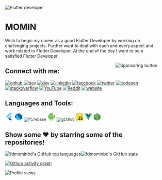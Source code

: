 ![Flutter developer](https://scontent.fjsr6-1.fna.fbcdn.net/v/t39.30808-6/s960x960/271179526_469276727919752_7535063249386228085_n.jpg?_nc_cat=111&ccb=1-5&_nc_sid=e3f864&_nc_ohc=ek4rN-bgFNoAX9jrZbY&_nc_ht=scontent.fjsr6-1.fna&oh=00_AT8ltNVKM_6qr406DStrK8mk5-Uc8xqC_kWiBIH-VKAFNQ&oe=61DD9BC0)

# MOMIN
Wish to begin my career as a good Flutter Developer by working on challenging projects. Further want to deal with each and every aspect and work related to Flutter Developer. At the end of the day I want to be a satisfied Flutter Developer. 

<a href="https://github.com/fdmominbd/rescript-next?sponsor=1">
  <img width="140" align="right" alt="Sponsoring button" src="https://github.com/fdmominbd/.github/raw/main/FUNDING.svg">
</a>

## Connect with me:
[<img src='https://cdn.jsdelivr.net/npm/simple-icons@v3/icons/github.svg' alt='github' height='25'>](https://github.com/fdmominbd) [<img src='https://cdn.jsdelivr.net/npm/simple-icons@v3/icons/dev-dot-to.svg' alt='dev' height='27'>](https://dev.to/fdmominbd)  [<img src='https://cdn.jsdelivr.net/npm/simple-icons@v3/icons/hashnode.svg' alt='dev' height='25'>](u/fdmominbd) [<img src='https://cdn.jsdelivr.net/npm/simple-icons@v3/icons/linkedin.svg' alt='linkedin' height='25'>](https://www.linkedin.com/in/emominbd)  [<img src='https://cdn.jsdelivr.net/npm/simple-icons@v3/icons/facebook.svg' alt='facebook' height='25'>](https://www.facebook.com/Eng-MOMIN-105503524297076/) [<img src='https://cdn.jsdelivr.net/npm/simple-icons@v3/icons/twitter.svg' alt='twitter' height='25'>](https://twitter.com/fdmominbd) [<img src='https://cdn.jsdelivr.net/npm/simple-icons@v3/icons/codepen.svg' alt='codepen' height='25'>](https://codepen.io/fdmominbd) [<img src='https://cdn.jsdelivr.net/npm/simple-icons@v3/icons/stackoverflow.svg' alt='stackoverflow' height='25'>](https://https://stackoverflow.com/users/17600968/fd-momin) [<img src='https://cdn.jsdelivr.net/npm/simple-icons@v3/icons/youtube.svg' alt='YouTube' height='25'>](https://www.youtube.com/c/islamAdvocacy)  [<img src='https://cdn.jsdelivr.net/npm/simple-icons@v3/icons/reddit.svg' alt='Reddit' height='25'>](https://www.reddit.com/user/fdmominbd)  [<img src='https://cdn.jsdelivr.net/npm/simple-icons@v3/icons/icloud.svg' alt='website' height='25'>](mominbd.net)  

  
## Languages and Tools:
<code><img height="27" src="https://raw.githubusercontent.com/github/explore/80688e429a7d4ef2fca1e82350fe8e3517d3494d/topics/flutter/flutter.png"></code>
<code><img height="27" src="https://raw.githubusercontent.com/github/explore/80688e429a7d4ef2fca1e82350fe8e3517d3494d/topics/dart/dart.png"></code>
<code><img alt="firebase" title="firebase" height="26" src="https://github.com/tkswann2/tech-logos/blob/master/firebase.png?raw=true"></code>
<code><img height="27" src="https://raw.githubusercontent.com/github/explore/80688e429a7d4ef2fca1e82350fe8e3517d3494d/topics/android/android.png"></code>
<code><img alt="github" title="github" height="27" src="https://github.com/tkswann2/tech-logos/blob/master/github.png?raw=true"></code>
<code><img height="25" src="https://raw.githubusercontent.com/github/explore/80688e429a7d4ef2fca1e82350fe8e3517d3494d/topics/javascript/javascript.png"></code>
<code><img height="25" src="https://raw.githubusercontent.com/github/explore/80688e429a7d4ef2fca1e82350fe8e3517d3494d/topics/vue/vue.png"></code>
<code><img height="25" src="https://raw.githubusercontent.com/github/explore/80688e429a7d4ef2fca1e82350fe8e3517d3494d/topics/nodejs/nodejs.png"></code>    
 
  ## Show some ❤️ by starring some of the repositories!
  
  <img height="125" src="https://github-readme-stats.vercel.app/api/top-langs/?username=fdmominbd&theme=synthwave&layout=compact" alt="fdmominbd's GitHub top languages"
/><img height="125" src="https://github-readme-stats.vercel.app/api?username=fdmominbd&show_icons=true&theme=synthwave&count_private=true" alt="fdmominbd's GitHub stats"
/>

 [![Github activity graph](https://activity-graph.herokuapp.com/graph?username=fdmominbd&theme=react-dark&hide_border=true&color=BDDFFF&line=6E93B5&point=BDDFFF)](https://github.com/fdmominbd)

![Profile views](https://gpvc.arturio.dev/fdmominbd)

